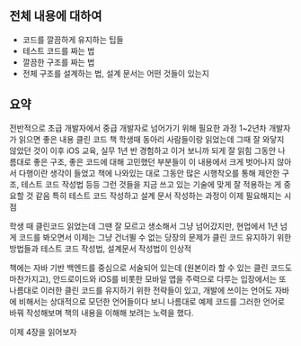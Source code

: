## 전체 내용에 대하여
- 코드를 깔끔하게 유지하는 팁들
- 테스트 코드를 짜는 법
- 깔끔한 구조를 짜는 법
- 전체 구조를 설계하는 법, 설계 문서는 어떤 것들이 있는지

## 요약
전반적으로 초급 개발자에서 중급 개발자로 넘어가기 위해 필요한 과정
1~2년차 개발자가 읽으면 좋은 내용
클린 코드 책 학생때 동아리 사람들이랑 읽었는데 그때 잘 와닿지 않았던 것이 이후 iOS 교육, 실무 1년 반 경험하고 이거 보니까 되게 잘 읽힘
그동안 나름대로 좋은 구조, 좋은 코드에 대해 고민했던 부분들이 이 내용에서 크게 벗어나지 않아서 다행이란 생각이 들었고
책에 나와있는 대로 그동안 많은 시행착오를 통해 제안한 구조, 테스트 코드 작성법 등등 그런 것들을 지금 쓰고 있는 기술에 맞게 잘 적용하는 게 중요할 것 같음 
특히 테스트 코드 작성하고 설계 문서 작성하는 과정이 이제 필요해지는 시점


학생 때 클린코드 읽었는데 그땐 잘 모르고 생소해서 그냥 넘어갔지만, 현업에서 1년 넘게 코드를 봐오면서 이제는 그냥 건너뛸 수 없는 당장의 문제가 클린 코드 유지하기 위한 방법들과 테스트 코드 작성법, 설계문서 작성법이 인상적

책에는 자바 기반 백엔드를 중심으로 서술되어 있는데 (원본이라 할 수 있는 클린 코드도 마찬가지고), 안드로이드와 iOS를 비롯한 모바일 앱을 주력으로 다루는 입장에서는 또 나름대로 이러한 클린 코드를 유지하기 위한 전략들이 있고, 개발에 쓰이는 언어도 자바에 비해서는 상대적으로 모던한 언어들이다 보니 나름대로 예제 코드를 그러한 언어로 바꿔 작성해보며 책의 내용을 이해해 보려는 노력을 했다. 

이제 4장을 읽어보자
